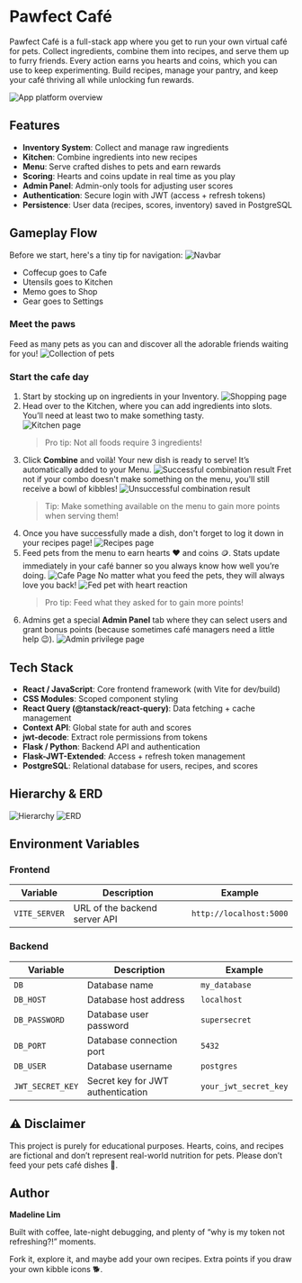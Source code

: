 # Pawfect Café

Pawfect Café is a full-stack app where you get to run your own virtual café for pets. Collect ingredients, combine them into recipes, and serve them up to furry friends. Every action earns you hearts and coins, which you can use to keep experimenting. Build recipes, manage your pantry, and keep your café thriving all while unlocking fun rewards.

![App platform overview](frontend/src/assets/platform/pawfectCafe.png)

## Features

- **Inventory System**: Collect and manage raw ingredients
- **Kitchen**: Combine ingredients into new recipes
- **Menu**: Serve crafted dishes to pets and earn rewards
- **Scoring**: Hearts and coins update in real time as you play
- **Admin Panel**: Admin-only tools for adjusting user scores
- **Authentication**: Secure login with JWT (access + refresh tokens)
- **Persistence**: User data (recipes, scores, inventory) saved in PostgreSQL

## Gameplay Flow

Before we start, here's a tiny tip for navigation:
![Navbar](frontend/src/assets/platform/navBar.png)

- Coffecup goes to Cafe
- Utensils goes to Kitchen
- Memo goes to Shop
- Gear goes to Settings

### Meet the paws

Feed as many pets as you can and discover all the adorable friends waiting for you!
![Collection of pets](frontend/src/assets/platform/meetThePaws.png)

### Start the cafe day

1. Start by stocking up on ingredients in your Inventory.
   ![Shopping page](frontend/src/assets/platform/shopping.png)
2. Head over to the Kitchen, where you can add ingredients into slots. You’ll need at least two to make something tasty.  
   ![Kitchen page](frontend/src/assets/platform/kitchenPage.png)
   > Pro tip: Not all foods require 3 ingredients!
3. Click **Combine** and voilà! Your new dish is ready to serve! It’s automatically added to your Menu.
   ![Successful combination result](frontend/src/assets/platform/successfulCombo.png)
   Fret not if your combo doesn't make something on the menu, you'll still receive a bowl of kibbles!
   ![Unsuccessful combination result](frontend/src/assets/platform/unsuccessfulCombo.png)
   > Tip: Make something available on the menu to gain more points when serving them!
4. Once you have successfully made a dish, don't forget to log it down in your recipes page!
   ![Recipes page](frontend/src/assets/platform/recipes.png)
5. Feed pets from the menu to earn hearts ❤️ and coins 🪙. Stats update immediately in your café banner so you always know how well you’re doing.
   ![Cafe Page](frontend/src/assets/platform/cafePage.png)
   No matter what you feed the pets, they will always love you back!
   ![Fed pet with heart reaction](frontend/src/assets/platform/fedPet.png)
   > Pro tip: Feed what they asked for to gain more points!
6. Admins get a special **Admin Panel** tab where they can select users and grant bonus points (because sometimes café managers need a little help 😉).
   ![Admin privilege page](frontend/src/assets/platform/adminAddPoints.png)

## Tech Stack

- **React / JavaScript**: Core frontend framework (with Vite for dev/build)
- **CSS Modules**: Scoped component styling
- **React Query (@tanstack/react-query)**: Data fetching + cache management
- **Context API**: Global state for auth and scores
- **jwt-decode**: Extract role permissions from tokens
- **Flask / Python**: Backend API and authentication
- **Flask-JWT-Extended**: Access + refresh token management
- **PostgreSQL**: Relational database for users, recipes, and scores

## Hierarchy & ERD

![Hierarchy](frontend/src/assets/platform/hierarchy.png)
![ERD](frontend/src/assets/platform/ERD.png)

## Environment Variables

### Frontend

| Variable      | Description                   | Example                 |
| ------------- | ----------------------------- | ----------------------- |
| `VITE_SERVER` | URL of the backend server API | `http://localhost:5000` |

### Backend

| Variable         | Description                       | Example               |
| ---------------- | --------------------------------- | --------------------- |
| `DB`             | Database name                     | `my_database`         |
| `DB_HOST`        | Database host address             | `localhost`           |
| `DB_PASSWORD`    | Database user password            | `supersecret`         |
| `DB_PORT`        | Database connection port          | `5432`                |
| `DB_USER`        | Database username                 | `postgres`            |
| `JWT_SECRET_KEY` | Secret key for JWT authentication | `your_jwt_secret_key` |

## ⚠️ Disclaimer

This project is purely for educational purposes. Hearts, coins, and recipes are fictional and don’t represent real-world nutrition for pets. Please don’t feed your pets café dishes 🍰.

## Author

**Madeline Lim**

Built with coffee, late-night debugging, and plenty of “why is my token not refreshing?!” moments.

Fork it, explore it, and maybe add your own recipes. Extra points if you draw your own kibble icons 🐕.
